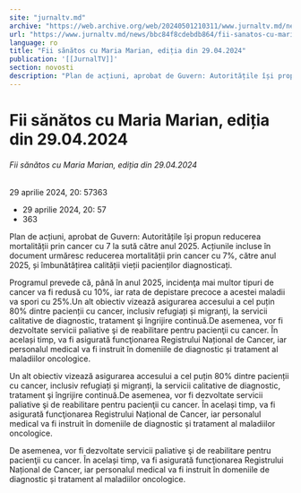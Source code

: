 ```yaml
---
site: "jurnaltv.md"
archive: "https://web.archive.org/web/20240501210311/www.jurnaltv.md/news/bbc84f8cdebdb864/fii-sanatos-cu-maria-marian-editia-din-29-04-2024.html"
url: "https://www.jurnaltv.md/news/bbc84f8cdebdb864/fii-sanatos-cu-maria-marian-editia-din-29-04-2024.html"
language: ro
title: "Fii sănătos cu Maria Marian, ediția din 29.04.2024"
publication: '[[JurnalTV]]'
section: novosti
description: "Plan de acțiuni, aprobat de Guvern: Autoritățile își propun reducerea mortalității prin cancer cu 7 la sută către anul 2025. Acțiunile incluse în document urmăresc reducerea mortalității prin cancer cu 7%, către anul 2025, și îmbunătățirea calității vieții pacienților diagnosticați."
---
```


# Fii sănătos cu Maria Marian, ediția din 29.04.2024

###### Fii sănătos cu Maria Marian, ediția din 29.04.2024

29 aprilie 2024, 20: 57363

- 29 aprilie 2024, 20: 57
- 363

Plan de acțiuni, aprobat de Guvern: Autoritățile își propun reducerea mortalității prin cancer cu 7 la sută către anul 2025. Acțiunile incluse în document urmăresc reducerea mortalității prin cancer cu 7%, către anul 2025, și îmbunătățirea calității vieții pacienților diagnosticați.

Programul prevede că, până în anul 2025, incidenţa mai multor tipuri de cancer va fi redusă cu 10%, iar rata de depistare precoce a acestei maladii va spori cu 25%.Un alt obiectiv vizează asigurarea accesului a cel puțin 80% dintre pacienții cu cancer, inclusiv refugiați și migranți, la servicii calitative de diagnostic, tratament şi îngrijire continuă.De asemenea, vor fi dezvoltate servicii paliative şi de reabilitare pentru pacienţii cu cancer. În același timp, va fi asigurată funcţionarea Registrului Național de Cancer, iar personalul medical va fi instruit în domeniile de diagnostic și tratament al maladiilor oncologice.

Un alt obiectiv vizează asigurarea accesului a cel puțin 80% dintre pacienții cu cancer, inclusiv refugiați și migranți, la servicii calitative de diagnostic, tratament şi îngrijire continuă.De asemenea, vor fi dezvoltate servicii paliative şi de reabilitare pentru pacienţii cu cancer. În același timp, va fi asigurată funcţionarea Registrului Național de Cancer, iar personalul medical va fi instruit în domeniile de diagnostic și tratament al maladiilor oncologice.

De asemenea, vor fi dezvoltate servicii paliative şi de reabilitare pentru pacienţii cu cancer. În același timp, va fi asigurată funcţionarea Registrului Național de Cancer, iar personalul medical va fi instruit în domeniile de diagnostic și tratament al maladiilor oncologice.